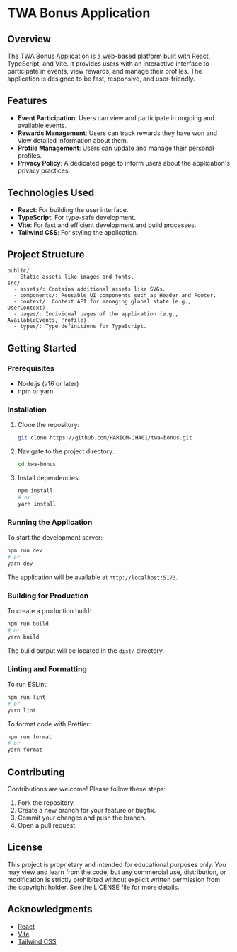 # TWA Bonus Application

## Overview
The TWA Bonus Application is a web-based platform built with React, TypeScript, and Vite. It provides users with an interactive interface to participate in events, view rewards, and manage their profiles. The application is designed to be fast, responsive, and user-friendly.

## Features
- **Event Participation**: Users can view and participate in ongoing and available events.
- **Rewards Management**: Users can track rewards they have won and view detailed information about them.
- **Profile Management**: Users can update and manage their personal profiles.
- **Privacy Policy**: A dedicated page to inform users about the application's privacy practices.

## Technologies Used
- **React**: For building the user interface.
- **TypeScript**: For type-safe development.
- **Vite**: For fast and efficient development and build processes.
- **Tailwind CSS**: For styling the application.

## Project Structure
```
public/
  - Static assets like images and fonts.
src/
  - assets/: Contains additional assets like SVGs.
  - components/: Reusable UI components such as Header and Footer.
  - context/: Context API for managing global state (e.g., UserContext).
  - pages/: Individual pages of the application (e.g., AvailableEvents, Profile).
  - types/: Type definitions for TypeScript.
```

## Getting Started

### Prerequisites
- Node.js (v16 or later)
- npm or yarn

### Installation
1. Clone the repository:
   ```bash
   git clone https://github.com/HARIOM-JHA01/twa-bonus.git
   ```
2. Navigate to the project directory:
   ```bash
   cd twa-bonus
   ```
3. Install dependencies:
   ```bash
   npm install
   # or
   yarn install
   ```

### Running the Application
To start the development server:
```bash
npm run dev
# or
yarn dev
```

The application will be available at `http://localhost:5173`.

### Building for Production
To create a production build:
```bash
npm run build
# or
yarn build
```

The build output will be located in the `dist/` directory.

### Linting and Formatting
To run ESLint:
```bash
npm run lint
# or
yarn lint
```

To format code with Prettier:
```bash
npm run format
# or
yarn format
```

## Contributing
Contributions are welcome! Please follow these steps:
1. Fork the repository.
2. Create a new branch for your feature or bugfix.
3. Commit your changes and push the branch.
4. Open a pull request.

## License
This project is proprietary and intended for educational purposes only. You may view and learn from the code, but any commercial use, distribution, or modification is strictly prohibited without explicit written permission from the copyright holder. See the LICENSE file for more details.

## Acknowledgments
- [React](https://reactjs.org/)
- [Vite](https://vitejs.dev/)
- [Tailwind CSS](https://tailwindcss.com/)
